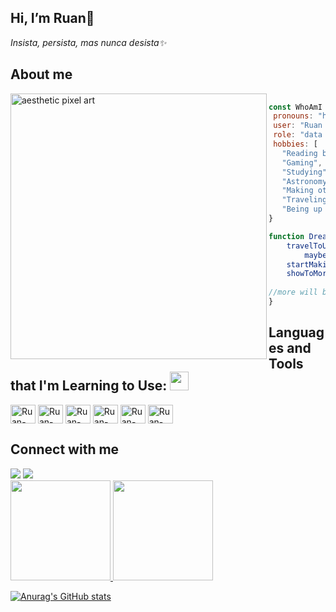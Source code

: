 
## Hi, I’m Ruan💫

_Insista, persista, mas nunca desista✨_

## About me

<img align="left" src="https://steamuserimages-a.akamaihd.net/ugc/939456277361245952/06A94DB3F2CBF25A3DCD4773E2C7007DC1EED0AF/?imw=512&&ima=fit&impolicy=Letterbox&imcolor=%23000000&letterbox=false" alt="aesthetic pixel art" width="410em" height="425em" />

``` javascript
 
const WhoAmI = {
 pronouns: "he" | "his",
 user: "Ruan Cordeiro",
 role: "data analyst/dev",
 hobbies: [
   "Reading books",
   "Gaming",
   "Studying",
   "Astronomy",
   "Making others happy",
   "Traveling",
   "Being up all Night chasing that ONE ERROR..."]
}

function Dreams() {
	travelToUSA()
        maybeCreateSomeAI()
	startMakingMyDreamGame()
	showToMorePeopleThePowerOfCoding()
  
//more will be added <3
}
```

## Languages and Tools that I'm Learning to Use: <img src="https://media.giphy.com/media/WUlplcMpOCEmTGBtBW/giphy.gif" width="30"></h3>

<p align="left"> 
  <img align="center" alt="Ruan-Html" height="30" width="40" src="https://cdn.jsdelivr.net/gh/devicons/devicon/icons/html5/html5-original.svg" />
  <img align="center" alt="Ruan-Css" height="30" width="40" src="https://cdn.jsdelivr.net/gh/devicons/devicon/icons/css3/css3-original.svg" />
  <img align="center" alt="Ruan-Javascript" height="30" width="40" src="https://cdn.jsdelivr.net/gh/devicons/devicon/icons/javascript/javascript-original.svg" />
  <img align="center" alt="Ruan-Python" height="30" width="40" src="https://cdn.jsdelivr.net/gh/devicons/devicon/icons/python/python-original.svg" />
  <img align="center" alt="Ruan-Figma" height="30" width="40" src="https://cdn.jsdelivr.net/gh/devicons/devicon/icons/figma/figma-original.svg" />
  <img align="center" alt="Ruan-Mysql" height="30" width="40" src="https://cdn.jsdelivr.net/gh/devicons/devicon/icons/mysql/mysql-original.svg" />
</p>
  
## Connect with me
  
<div> 
  <a href="https://www.instagram.com/ru_vitor/" target="_blank"><img src="https://img.shields.io/badge/-Instagram-%23E4405F?style=for-the-badge&logo=instagram&logoColor=white" target="_blank"></a>
  <a href="https://www.linkedin.com/in/ruan-cordeiro-5873a4216/" target="_blank"><img src="https://img.shields.io/badge/-LinkedIn-%230077B5?style=for-the-badge&logo=linkedin&logoColor=white" target="_blank"></a> 
</div>

<div alling="center">
  <a href="https://github.com/Ruvitt">
  <img height="160em" src="https://github-readme-stats.vercel.app/api?username=Ruvitt&show_icons=true&theme=dracula&include_all_commits=true&count_private=true"/>
  <img height="160em" src="https://github-readme-stats.vercel.app/api/top-langs/?username=Ruvitt&layout=compact&langs_count=7&theme=dracula"/>
</div>
	
[![Anurag's GitHub stats](https://github-readme-stats.vercel.app/api?username=ruvitt)](https://github.com/anuraghazra/github-readme-stats)

